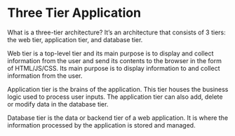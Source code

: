 # Three Tier Application
What is a three-tier architecture? It’s an architecture that consists of 3 tiers: the web tier, application tier, and database tier.

Web tier is a top-level tier and its main purpose is to display and collect information from the user and send its contents to the browser in the form of HTML/JS/CSS. Its main purpose is to display information to and collect information from the user.

Application tier is the brains of the application. This tier houses the business logic used to process user inputs. The application tier can also add, delete or modify data in the database tier.

Database tier is the data or backend tier of a web application. It is where the information processed by the application is stored and managed.
